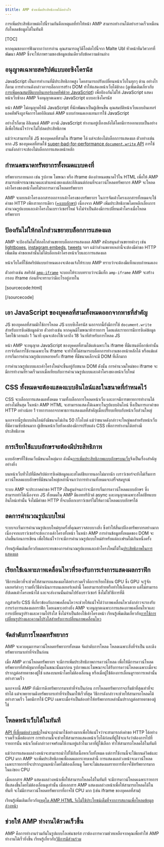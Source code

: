 ```yaml
---
$title: AMP ช่วยเพิ่มประสิทธิภาพได้อย่างไร
---
```


การเพิ่มประสิทธิภาพต่อไปนี้รวมกันคือเหตุผลที่ทำให้หน้า AMP สามารถทำงานได้อย่างรวดเร็วเหมือนกับโหลดข้อมูลได้ในทันที

[TOC]

หากคุณชอบการฟังมากกว่าการอ่าน คุณสามารถดูวิดีโอต่อไปนี้จาก Malte Ubl หัวหน้าทีมวิศวกรที่พัฒนา AMP ซึ่งจะให้ภาพรวมของข้อมูลเช่นเดียวกับข้อความด้านล่าง

<amp-youtube
    data-videoid="hVRkG1CQScA"
    layout="responsive"
    width="480" height="270">
</amp-youtube>

## อนุญาตเฉพาะสคริปต์แบบอะซิงโครนัส

JavaScript เป็นการทำงานที่มีประสิทธิภาพสูง
โดยสามารถปรับเปลี่ยนหน้าเว็บในทุกๆ ด้าน
อย่างไรก็ตาม การทำงานดังกล่าวอาจบล็อกการสร้าง DOM ทำให้แสดงหน้าเว็บได้ช้าลง
(ดูเพิ่มเติมเกี่ยวกับ[การเพิ่มคุณสมบัติแบบอินเทอร์แอคทีฟด้วย JavaScript](https://developers.google.com/web/fundamentals/performance/critical-rendering-path/adding-interactivity-with-javascript))
เพื่อป้องกันไม่ให้ JavaScript แสดงหน้าเว็บช้าลง
AMP จึงอนุญาตเฉพาะ JavaScript แบบอะซิงโครนัส

หน้า AMP ไม่อนุญาตให้มี JavaScript ที่นักพัฒนาเป็นผู้เขียนขึ้น
คุณสมบัติหน้าเว็บแบบอินเทอร์แอคทีฟจึงถูกจัดการโดยอิลิเมนต์ AMP แบบกำหนดเองแทนการใช้ JavaScript

อย่างไรก็ตาม อิลิเมนต์ AMP อาจมี JavaScript
ทำงานอยู่เบี้องหลังได้โดยมีการออกแบบเป็นอย่างดีเพื่อให้แน่ใจว่าจะไม่ไปลดประสิทธิภาพ

แม้ว่าจะสามารถใช้ JS ของบุคคลที่สามใน iframe ได้
แต่จะต้องไม่บล็อกการแสดงผล
ตัวอย่างเช่น หาก JS ของบุคคลที่สามใช้
[super-bad-for-performance `document.write` API](http://www.stevesouders.com/blog/2012/04/10/dont-docwrite-scripts/)
การใช้งานดังกล่าวจะต้องไม่บล็อกการแสดงหน้าหลัก

## กำหนดขนาดทรัพยากรทั้งหมดแบบคงที่

ทรัพยากรภายนอก เช่น รูปภาพ โฆษณา หรือ iframe ต้องกำหนดขนาดไว้ใน HTML
เพื่อให้ AMP สามารถพิจารณาขนาดและตำแหน่งของแต่ละอิลิเมนต์ก่อนที่จะดาวน์โหลดทรัพยากร
AMP จะโหลดเค้าโครงของหน้าโดยไม่รอการดาวน์โหลดทรัพยากร

AMP จะแยกเค้าโครงเอกสารออกจากเค้าโครงของทรัพยากร
ในการจัดเค้าโครงเอกสารทั้งหมดจะใช้คำขอ HTTP เพียงรายการเดียว
([+แบบอักษร](#font-triggering-must-be-efficient))
เนื่องจาก AMP เพิ่มประสิทธิภาพโดยหลีกเลี่ยงการคำนวณรูปแบบและเค้าโครงในเบราว์เซอร์ใหม่
จึงไม่จำเป็นต้องมีการเปลี่ยนเค้าโครงเมื่อโหลดทรัพยากร

## ป้องกันไม่ให้กลไกส่วนขยายบล็อกการแสดงผล

AMP จะป้องกันไม่ให้กลไกส่วนขยายบล็อกการแสดงผล
AMP สนับสนุนส่วนขยายต่างๆ เช่น
[lightboxes](/docs/reference/extended/amp-lightbox.html),
[instagram embeds](/docs/reference/extended/amp-instagram.html),
[tweets](/docs/reference/extended/amp-twitter.html) ฯลฯ
แม้ว่าส่วนขยายเหล่านี้จะต้องมีคำขอ HTTP เพิ่มเติม
คำขอเหล่านั้นไม่ได้บล็อกเค้าโครงหน้าเว็บและการแสดงผล

หน้าเว็บใดที่ใช้สคริปต์แบบกำหนดเองจะต้องแจ้งให้ระบบ AMP ทราบว่าจะต้องมีแท็กแบบกำหนดเอง

ตัวอย่างเช่น สคริปต์ [`amp-iframe`](/docs/reference/extended/amp-iframe.html)
จะบอกให้ระบบทราบว่าจะมีแท็ก `amp-iframe`
AMP จะสร้างกรอบ iframe ก่อนที่จะทราบว่ามีอะไรอยู่ภายใน

[sourcecode:html]
<script async custom-element="amp-iframe" src="https://cdn.ampproject.org/v0/amp-youtube-0.1.js"></script>
[/sourcecode]

## เอา JavaScript ของบุคคลที่สามทั้งหมดออกจากพาธที่สำคัญ

JS ของบุคคลที่สามมักใช้การโหลด JS แบบซิงโครนัส
นอกจากนี้ยังมีการใช้ `document.write` สำหรับการซิงค์ข้อมูลด้วย
ตัวอย่างเช่น หากคุณมีโฆษณาห้ารายการ โดยแต่ละรายการมีการซิงค์ข้อมูล
โดยใช้เวลาแฝง 1 วินาที
คุณจะต้องใช้เวลาถึง 18 วินาทีสำหรับการโหลด JS

หน้า AMP จะอนุญาต JavaScript ของบุคคลที่สามได้แต่เฉพาะใน iframe ที่มีแซนด์บ็อกซ์เท่านั้น
การจำกัดการใช้งานเฉพาะใน iframe จะทำให้ไม่สามารถบล็อกการทำงานของหน้าหลักได้
หรือแม้แต่การเริ่มการคำนวณรูปแบบหลายครั้ง
iframe ที่มีขนาดเล็กจะมี DOM ที่เล็กมาก

การคำนวณรูปแบบและเค้าโครงใหม่จะขึ้นอยู่กับขนาด DOM
ดังนั้น การคำนวณใหม่ของ iframe จะมีการทำงานที่รวดเร็วมากเมื่อเทียบกับการคำนวณรูปแบบและเค้าโครงของหน้าเว็บใหม่


## CSS ทั้งหมดจะต้องแสดงแบบอินไลน์และในขนาดที่กำหนดไว้

CSS จะบล็อกการแสดงผลทั้งหมด รวมทั้งบล็อกการโหลดหน้าเว็บ และอาจมีการขยายการทำงานได้อย่างไม่สิ้นสุด
ในหน้า AMP HTML จะสามารถแสดงได้เฉพาะในรูปแบบอินไลน์
ซึ่งเป็นการเอาคำขอ HTTP อย่างน้อย 1 รายการออกจากพาธการแสดงผลที่สำคัญเมื่อเปรียบเทียบกับหน้าเว็บส่วนใหญ่


นอกจากนี้รูปแบบอินไลน์ยังมีขนาดไม่เกิน 50 กิโลไบต์
แม้ว่าขนาดดังกล่าวจะใหญ่พอสำหรับหน้าเว็บที่มีความซับซ้อนมาก
ผู้เขียนหน้าเว็บยังคงต้องมีการปรับแต่ง CSS เพื่อการทำงานได้อย่างมีประสิทธิภาพ

## การเรียกใช้แบบอักษรจะต้องมีประสิทธิภาพ

แบบอักษรที่ใช้บนเว็บมีขนาดใหญ่มาก ดังนั้น[การเพิ่มประสิทธิภาพแบบอักษรบนเว็บ](https://developers.google.com/web/fundamentals/performance/optimizing-content-efficiency/webfont-optimization)จึงเป็นเรื่องสำคัญอย่างยิ่ง


บนหน้าเว็บทั่วไปที่มีสคริปต์การซิงค์ข้อมูลและสไตล์ชีทภายนอกไม่มากนัก
เบราว์เซอร์จะยังไม่เริ่มการดาวน์โหลดแบบอักษรที่มีขนาดใหญ่เหล่านี้จนกว่าการทำงานทั้งหมดจะเสร็จสมบูรณ์

ระบบ AMP จะประกาศคำขอ HTTP เป็นศูนย์จนกว่าจะมีการเริ่มการดาวน์โหลดแบบอักษร
ซึ่งสามารถทำได้เนื่องจาก JS ทั้งหมดใน AMP มีแอททริบิวต์ async
และอนุญาตเฉพาะสไตล์ชีทแบบอินไลน์เท่านั้น
จึงไม่มีคำขอ HTTP ที่จะบล็อกเบราว์เซอร์ไม่ให้ดาวน์โหลดแบบอักษรได้

## ลดการคำนวณรูปแบบใหม่

ระบบจะเริ่มการคำนวณรูปแบบใหม่ทุกครั้งที่คุณตรวจสอบบางสิ่ง ซึ่งทำให้สิ้นเปลืองทรัพยากรอย่างมาก
เนื่องจากเบราว์เซอร์จะต้องวางเค้าโครงทั้งหน้า
ในหน้า AMP การอ่านข้อมูลทั้งหมดของ DOM จะเกิดขึ้นก่อนการเขียน
เพื่อให้แน่ใจว่าจะมีการคำนวณรูปแบบใหม่สำหรับแต่ละเฟรมไม่เกินหนึ่งครั้ง

เรียนรู้เพิ่มเติมเกี่ยวกับผลกระทบของการคำนวณรูปแบบและเค้าโครงใหม่ได้ใน[ประสิทธิภาพในการแสดงผล](https://developers.google.com/web/fundamentals/performance/rendering/)


## เรียกใช้เฉพาะภาพเคลื่อนไหวที่รองรับการเร่งการแสดงผลกราฟิก

วิธีการเดียวที่จะช่วยให้สามารถแสดงผลได้อย่างรวดเร็วคือการเรียกใช้บน GPU
ซึ่ง GPU จะรู้จักเลเยอร์ต่างๆ รวมทั้งวิธีดำเนินการบนเลเยอร์เหล่านี้
โดยสามารถย้ายหรือทำให้เลือนหาย แต่ไม่สามารถอัปเดตเค้าโครงหน้าได้
และจะส่งงานนั้นผ่านไปยังเบราว์เซอร์ ซึ่งไม่ใช่วิธีการที่ดี

กฎสำหรับ CSS ที่เกี่ยวข้องกับภาพเคลื่อนไหวจะช่วยให้แน่ใจได้ว่าภาพเคลื่อนไหวดังกล่าวจะรองรับการเร่งการแสดงผลกราฟิก
โดยเฉพาะอย่างยิ่ง AMP จะอนุญาตเฉพาะการแสดงภาพเคลื่อนไหวและการเปลี่ยนรูปร่างและความโปร่งใส
ซึ่งไม่จำเป็นต้องใช้เค้าโครงหน้า
เรียนรู้เพิ่มเติมเกี่ยวกับ[การใช้การเปลี่ยนรูปร่างและความโปร่งใสสำหรับการเปลี่ยนภาพเคลื่อนไหว](https://developers.google.com/web/fundamentals/performance/rendering/stick-to-compositor-only-properties-and-manage-layer-count)


## จัดลำดับการโหลดทรัพยากร

AMP จะควบคุมการดาวน์โหลดทรัพยากรทั้งหมด จัดลำดับการโหลด
โหลดเฉพาะสิ่งที่จำเป็น และดึงทรัพยากรมาเท่าที่จำเป็นก่อน

เมื่อ AMP ดาวน์โหลดทรัพยากร จะมีการเพิ่มประสิทธิภาพการดาวน์โหลด
เพื่อให้มีการดาวน์โหลดทรัพยากรที่สำคัญมากที่สุดในขณะนั้นมาก่อน
รูปภาพและโฆษณาจะได้รับการดาวน์โหลดเฉพาะเมื่อจะปรากฏต่อสายตาของผู้ใช้
แสดงบนหน้าโดยไม่ต้องเลื่อนดู หรือเมื่อผู้ใช้ต้องการเลื่อนดูรายการเหล่านั้นอย่างรวดเร็ว

นอกจากนี้ AMP ยังมีการดึงทรัพยากรมาเท่าที่จำเป็นก่อน
การโหลดทรัพยากรจะเริ่มช้าที่สุดเท่าที่จะทำได้ แต่จะพยายามดึงทรัพยากรเท่าที่จำเป็นมาให้เร็วที่สุด
วิธีการดังกล่าวจะช่วยให้สามารถโหลดได้อย่างรวดเร็ว โดยมีการใช้ CPU เฉพาะเมื่อจำเป็นต้องทำให้ทรัพยากรเหล่านั้นปรากฏต่อสายตาของผู้ใช้


## โหลดหน้าเว็บได้ในทันที

[API ที่เชื่อมต่อล่วงหน้า](http://www.w3.org/TR/resource-hints/#dfn-preconnect)ใหม่จะถูกนำมาใช้อย่างมากเพื่อให้แน่ใจว่าจะสามารถส่งคำขอ
HTTP ได้อย่างรวดเร็วเมื่อต้องการ
การทำงานนี้จะช่วยให้สามารถแสดงหน้าเว็บได้ก่อนที่ผู้ใช้จะแจ้งว่าต้องการไปที่รายการนั้น
หน้าเว็บดังกล่าวอาจพร้อมใช้งานอยู่แล้วในเวลาที่ผู้ใช้เลือก
ทำให้สามารถโหลดได้ในทันที


แม้ว่าการแสดงผลล่วงหน้าจะสามารถนำไปใช้กับเนื้อหาเว็บทั้งหมด
แต่การใช้งานนี้จะใช้แบนด์วิดธ์และ CPU มาก AMP จะเพิ่มประสิทธิภาพเพื่อลดผลกระทบเหล่านี้ การแสดงผลล่วงหน้าจะดาวน์โหลดเฉพาะรายการที่จะปรากฏบนหน้าโดยไม่ต้องเลื่อนดู
โดยจะไม่แสดงผลรายการที่อาจใช้ทรัพยากรมากในแง่ของ CPU

เมื่อเอกสาร AMP แสดงผลล่วงหน้าเพื่อให้สามารถโหลดได้ในทันที
จะมีการดาวน์โหลดเฉพาะรายการที่แสดงขึ้นโดยไม่ต้องเลื่อนดูเท่านั้น
เมื่อเอกสาร AMP แสดงผลล่วงหน้าเพื่อให้สามารถโหลดได้ในทันที
จะไม่มีการดาวน์โหลดทรัพยากรที่อาจใช้ CPU มาก (เช่น iframe ของบุคคลที่สาม)

เรียนรู้เพิ่มเติมเกี่ยวกับ[เหตุใด AMP HTML จึงไม่ใช้ประโยชน์เต็มที่จากการสแกนเพื่อโหลดข้อมูลล่วงหน้า](https://medium.com/@cramforce/why-amp-html-does-not-take-full-advantage-of-the-preload-scanner-7e7f788aa94e)


## ช่วยให้ AMP ทำงานได้รวดเร็วขึ้น
AMP คือการทำงานร่วมกันในรูปแบบโอเพ่นซอร์ส
เราต้องการความช่วยเหลือจากคุณเพื่อทำให้ AMP ทำงานได้เร็วยิ่งขึ้น
เรียนรู้เกี่ยวกับ[วิธีการมีส่วนร่วม](/docs/support/contribute.html)